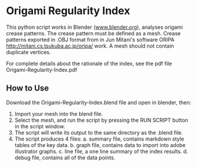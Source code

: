 # Origami Regularity Index

This python script works in Blender (www.blender.org), analyses origami crease patterns. The crease pattern must be defined as a mesh. Crease patterns exported in .OBJ format from in Jun Mitani's software ORIPA http://mitani.cs.tsukuba.ac.jp/oripa/ work. A mesh should not contain duplicate vertices.

For complete details about the rationale of the index, see the pdf file Origami-Regularity-Index.pdf

## How to Use

Download the Origami-Regularity-Index.blend file and open in blender, then:

1. Import your mesh into the blend file.
2. Select the mesh, and run the script by pressing the RUN SCRIPT button in the script window. 
3. The script will write its output to the same directory as the .blend file. 
4. The script produces 4 files:
	 a. summary file, contains markdown style tables of the key data.
	 b. graph file, contains data to import into adobe illustrator graphs.
	 c. line file, a one line summary of the index results.
	 d. debug file, contains all of the data points.


